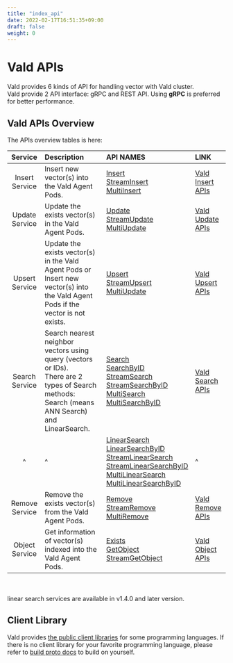 ```yaml
---
title: "index_api"
date: 2022-02-17T16:51:35+09:00
draft: false
weight: 0
---
```


# Vald APIs

Vald provides 6 kinds of API for handling vector with Vald cluster.<br>
Vald provide 2 API interface: gRPC and REST API.
Using **gRPC** is preferred for better performance.

## Vald APIs Overview

The APIs overview tables is here:

|    Service     | Description                                                                                                                                       | API NAMES                                                                                                                                                                                                                                                                                                                                                                                      | LINK                                 |
| :------------: | :------------------------------------------------------------------------------------------------------------------------------------------------ | :--------------------------------------------------------------------------------------------------------------------------------------------------------------------------------------------------------------------------------------------------------------------------------------------------------------------------------------------------------------------------------------------- | :----------------------------------- |
| Insert Service | Insert new vector(s) into the Vald Agent Pods.                                                                                                    | [Insert](/docs/api/insert#insert-rpc)<br>[StreamInsert](/docs/api/insert#streaminsert-rpc)<br>[MultiInsert](/docs/api/insert#multiinsert-rpc)                                                                                                                                                                                                                                                  | [Vald Insert APIs](/docs/api/insert) |
| Update Service | Update the exists vector(s) in the Vald Agent Pods.                                                                                               | [Update](/docs/api/update#update-rpc)<br>[StreamUpdate](/docs/api/update#streamupdate-rpc)<br>[MultiUpdate](/docs/api/update#multiupdate-rpc)                                                                                                                                                                                                                                                  | [Vald Update APIs](/docs/api/update) |
| Upsert Service | Update the exists vector(s) in the Vald Agent Pods or Insert new vector(s) into the Vald Agent Pods if the vector is not exists.                  | [Upsert](/docs/api/upsert#upsert-rpc)<br>[StreamUpsert](/docs/api/upsert#streamupsert-rpc)<br>[MultiUpdate](/docs/api/upsert#multiupsert-rpc)                                                                                                                                                                                                                                                  | [Vald Upsert APIs](/docs/api/upsert) |
| Search Service | Search nearest neighbor vectors using query (vectors or IDs).<br>There are 2 types of Search methods: Search (means ANN Search) and LinearSearch. | [Search](/docs/api/search#search-rpc)<br>[SearchByID](/docs/api/search#searchbyid-rpc)<br>[StreamSearch](/docs/api/search#streamsearch-rpc)<br>[StreamSearchByID](/docs/api/search#streamsearchbyid-rpc)<br>[MultiSearch](/docs/api/search#multisearch-rpc)<br>[MultiSearchByID](/docs/api/search#multisearchbyid-rpc)                                                                         | [Vald Search APIs](/docs/api/search) |
|       ^        | ^                                                                                                                                                 | [LinearSearch](/docs/api/search#linearsearch-rpc)<br>[LinearSearchByID](/docs/api/search#linearsearchbyid-rpc)<br>[StreamLinearSearch](/docs/api/search#streamlinearsearch-rpc)<br>[StreamLinearSearchByID](/docs/api/search#streamlinearsearchbyid-rpc)<br>[MultiLinearSearch](/docs/api/search#multilinearsearch-rpc)<br>[MultiLinearSearchByID](/docs/api/search#multilinearsearchbyid-rpc) | ^                                    |
| Remove Service | Remove the exists vector(s) from the Vald Agent Pods.                                                                                             | [Remove](/docs/api/remove#remove-rpc)<br>[StreamRemove](/docs/api/remove#streamremove-rpc)<br>[MultiRemove](/docs/api/remove#multiremove-rpc)                                                                                                                                                                                                                                                  | [Vald Remove APIs](/docs/api/remove) |
| Object Service | Get information of vector(s) indexed into the Vald Agent Pods.                                                                                    | [Exists](/docs/api/object#exists-rpc)<br>[GetObject](/docs/api/object#getobject-rpc)<br>[StreamGetObject](/docs/api/object#streamgetobject-rpc)                                                                                                                                                                                                                                                | [Vald Object APIs](/docs/api/object) |

<br>
<br>
<div class="notice">
linear search services are available in v1.4.0 and later version.
</div>

## Client Library

Vald provides [the public client libraries](/docs/user-guides/sdks) for some programming languages.
If there is no client library for your favorite programming language, please refer to [build proto docs](/docs/api/build_proto) to build on yourself.
